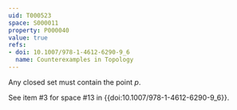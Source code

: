```yaml
---
uid: T000523
space: S000011
property: P000040
value: true
refs:
- doi: 10.1007/978-1-4612-6290-9_6
  name: Counterexamples in Topology
---
```


Any closed set must contain the point $p$.

See item #3 for space #13 in {{doi:10.1007/978-1-4612-6290-9_6}}.
